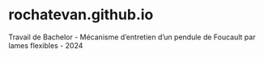 # rochatevan.github.io
Travail de Bachelor  - Mécanisme d’entretien d’un pendule de Foucault par lames flexibles - 2024
